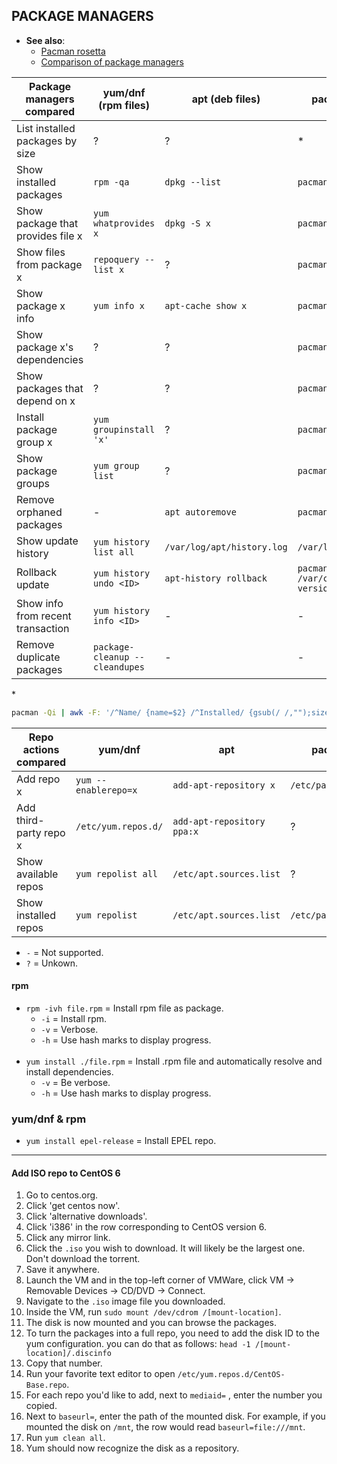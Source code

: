 
## PACKAGE MANAGERS

- **See also**:
  - [Pacman rosetta](https://wiki.archlinux.org/index.php/Pacman/Rosetta)
  - [Comparison of package managers](https://fusion809.github.io/comparison-of-package-managers/)

| Package managers compared         | yum/dnf (rpm files)            | apt (deb files)             | pacman (tgz, ztd files)       | pkg                             |
|-----------------------------------|--------------------------------|-----------------------------|-------------------------------|---------------------------------|
| List installed packages by size   | ?                              | ?                           | \*                            | `pkg query '%sh %n' \| sort -h` |
| Show installed packages           | `rpm -qa`                      | `dpkg --list`               | `pacman -Q`                   | `pkg info`                      |
| Show package that provides file x | `yum whatprovides x`           | `dpkg -S x`                 | `pacman -F x`                 | `pkg which x`                   |
| Show files from package x         | `repoquery --list x`           | ?                           | `pacman -Ql x`                | `pkg query %Fp x`               |
| Show package x info               | `yum info x`                   | `apt-cache show x`          | `pacman -Qi x`                | `pkg info x`                    |
| Show package x's dependencies     | ?                              | ?                           | `pacman -Qi x`                | `pkg query %do x`               |
| Show packages that depend on x    | ?                              | ?                           | `pacman -Qi x`                | `pkg query %ro x`               |
| Install package group x           | `yum groupinstall 'x'`         | ?                           | `pacman -S x`                 | -                               |
| Show package groups               | `yum group list`               | ?                           | `pacman -Qg`                  | -                               |
| Remove orphaned packages          | -                              | `apt autoremove`            | `pacman -Rns $(pacman -Qdtq)` | `pkg autoremove`                |
| Show update history               | `yum history list all`         | `/var/log/apt/history.log`  | `/var/log/pacman.log`         | `/var/log/messages`             |
| Rollback update                   | `yum history undo <ID>`        | `apt-history rollback`      | `pacman -U /var/cache/pacman/pkg/<pkg-version>`| -              |
| Show info from recent transaction | `yum history info <ID>`        | -                           | -                             | -                               |
| Remove duplicate packages         | `package-cleanup --cleandupes` | -                           | -                             | -                               |

\*
```bash
pacman -Qi | awk -F: '/^Name/ {name=$2} /^Installed/ {gsub(/ /,"");size=$2;print size,name}' | sort -h
```

| Repo actions compared  | yum/dnf              | apt                        | pacman             | pkg |
|------------------------|----------------------|----------------------------|--------------------|-----|
| Add repo x             | `yum --enablerepo=x` | `add-apt-repository x`     | `/etc/pacman.conf` | ?   |
| Add third-party repo x | `/etc/yum.repos.d/`  | `add-apt-repository ppa:x` | ?                  | ?   |
| Show available repos   | `yum repolist all`   | `/etc/apt.sources.list`    | ?                  | ?   |
| Show installed repos   | `yum repolist`       | `/etc/apt.sources.list`    | `/etc/pacman.conf` | ?   |

- `-` = Not supported.
- `?` = Unkown.

#### rpm

- `rpm -ivh file.rpm` = Install rpm file as package.
  - `-i` = Install rpm.
  - `-v` = Verbose.
  - `-h` = Use hash marks to display progress.
<br><br>
- `yum install ./file.rpm` = Install .rpm file and automatically resolve and install dependencies.
  - `-v` = Be verbose.
  - `-h` = Use hash marks to display progress.

### yum/dnf & rpm

- `yum install epel-release` = Install EPEL repo.

---
#### Add ISO repo to CentOS 6

1. Go to centos.org.
2. Click 'get centos now'.
3. Click 'alternative downloads'.
4. Click 'i386' in the row corresponding to CentOS version 6.
5. Click any mirror link.
6. Click the `.iso` you wish to download. It will likely be the largest one. Don't download the torrent.
7. Save it anywhere.
8. Launch the VM and in the top-left corner of VMWare, click VM -> Removable Devices -> CD/DVD -> Connect.
9. Navigate to the `.iso` image file you downloaded.
10. Inside the VM, run `sudo mount /dev/cdrom /[mount-location]`.
11. The disk is now mounted and you can browse the packages.
12. To turn the packages into a full repo, you need to add the disk ID to the yum configuration. you can do that as follows: `head -1 /[mount-location]/.discinfo`
13. Copy that number.
14. Run your favorite text editor to open `/etc/yum.repos.d/CentOS-Base.repo`.
15. For each repo you'd like to add, next to `mediaid=` , enter the number you copied.
16. Next to `baseurl=`, enter the path of the mounted disk. For example, if you mounted the disk on `/mnt`, the row would read `baseurl=file:///mnt`.
17. Run `yum clean all`.
18. Yum should now recognize the disk as a repository.
